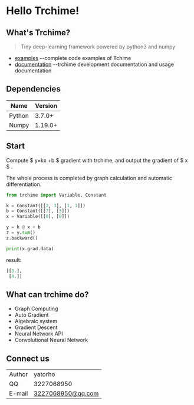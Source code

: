 # Hello Trchime!

## What's Trchime?

> Tiny deep-learning framework powered by python3  and numpy

* [examples](examples/) --complete code examples of Tchime
* [documentation](docs.md) --trchime development documentation and usage documentation

## Dependencies

| Name   | Version |
| ------ | ------- |
| Python | 3.7.0+  |
| Numpy  | 1.19.0+ |

## Start

Compute $ y=kx +b $​ gradient with trchime, and output the gradient of  $ x $​ .

The whole process is completed by graph calculation and automatic differentiation.

``` python	
from trchime import Variable, Constant

k = Constant([[2, 3], [1, 1]])
b = Constant([[7], [3]])
x = Variable([[0], [0]])

y = k @ x + b
z = y.sum()
z.backward()

print(x.grad.data)
```

result:

``` python
[[3.],
 [4.]]
```

## What can trchime do?

* Graph Computing
* Auto Gradient
* Algebraic system
* Gradient Descent
* Neural Network API
* Convolutional Neural Network

## Connect us

|        |                         |
| ------ | ----------------------- |
| Author | yatorho                 |
| QQ     | 3227068950              |
| E-mail | 3227068950@qq.com |





